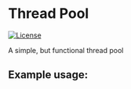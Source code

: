 # Thread Pool

[![License](https://img.shields.io/badge/license-XFree86-blue.svg)](LICENSE)


A simple, but functional thread pool


## Example usage:


